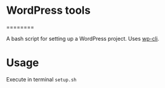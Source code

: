 # WordPress tools
========

A bash script for setting up a WordPress project. 
Uses [wp-cli](https://github.com/wp-cli/wp-cli).

# Usage
Execute in terminal
`setup.sh`